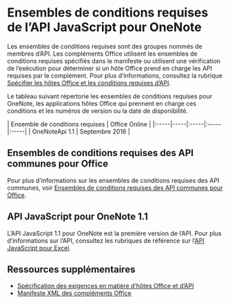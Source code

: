 # <a name="onenote-javascript-api-requirement-sets"></a>Ensembles de conditions requises de l’API JavaScript pour OneNote

Les ensembles de conditions requises sont des groupes nommés de membres d’API. Les compléments Office utilisent les ensembles de conditions requises spécifiés dans le manifeste ou utilisent une vérification de l’exécution pour déterminer si un hôte Office prend en charge les API requises par le complément. Pour plus d’informations, consultez la rubrique [Spécifier les hôtes Office et les conditions requises d’API](../../docs/overview/specify-office-hosts-and-api-requirements.md).

Le tableau suivant répertorie les ensembles de conditions requises pour OneNote, les applications hôtes Office qui prennent en charge ces conditions et les numéros de version ou la date de disponibilité.

|  Ensemble de conditions requises  |  Office Online  | 
|:-----|-----|:-----|:-----|:-----|
| OneNoteApi 1.1  | Septembre 2016 |  

## <a name="office-common-api-requirement-sets"></a>Ensembles de conditions requises des API communes pour Office
Pour plus d’informations sur les ensembles de conditions requises des API communes, voir [Ensembles de conditions requises des API communes pour Office](office-add-in-requirement-sets.md).

## <a name="onenote-javascript-api-11"></a>API JavaScript pour OneNote 1.1 
L’API JavaScript 1.1 pour OneNote est la première version de l’API. Pour plus d’informations sur l’API, consultez les rubriques de référence sur l’[API JavaScript pour Excel](../onenote/word-add-ins-reference-overview.md).

## <a name="additional-resources"></a>Ressources supplémentaires

- [Spécification des exigences en matière d’hôtes Office et d’API](../../docs/overview/specify-office-hosts-and-api-requirements.md)
- [Manifeste XML des compléments Office](../../docs/overview/add-in-manifests.md)
